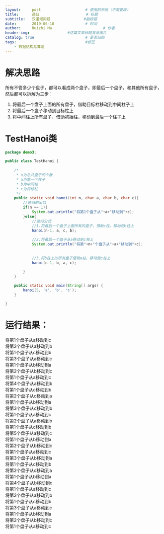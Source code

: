 ```yaml
---
layout:     post   				    # 使用的布局（不需要改）
title:      递归                     # 标题 
subtitle:   汉诺塔问题               #副标题
date:       2019-06-18 				# 时间
author:     Ruizhi Ma 						# 作者
header-img:              	#这篇文章标题背景图片
catalog: true 						# 是否归档
tags:								#标签
    - 数据结构与算法
---
```


# 解决思路
所有不管多少个盘子，都可以看成两个盘子，即最后一个盘子，和其他所有盘子，然后都可以拆解为三步：  
1. 将最后一个盘子上面的所有盘子，借助目标柱移动到中间柱子上  
2. 将最后一个盘子移动到目标柱上  
3. 将中间柱上所有盘子，借助初始柱，移动到最后一个柱子上  

# TestHanoi类

```java
package demo3;

public class TestHanoi {
	
	/*
	 * n为总共盘子的个数
	 * a为第一个柱子
	 * b为中间柱
	 * c为目标柱
	 */
	public static void hanoi(int n, char a, char b, char c){
		//递归的出口
		if(n == 1){
			System.out.println("将第1个盘子从"+a+"移动到"+c);
		}else{
			//递归公式
			//1.将最后一个盘子上面所有的盘子，借助c柱，移动到b柱上
			hanoi(n-1, a, c, b);
			
			//2.将最后一个盘子从a移动到c柱上
			System.out.println("将第"+n+"个盘子从"+a+"移动到"+c);
			
			
			//3.将b柱上的所有盘子借助a柱，移动到c柱上
			hanoi(n-1, b, a, c);
			
		}
	}

	public static void main(String[] args) {
		hanoi(5, 'a', 'b', 'c');
	}

}

```

# 运行结果：  
将第1个盘子从a移动到c  
将第2个盘子从a移动到b  
将第1个盘子从c移动到b  
将第3个盘子从a移动到c  
将第1个盘子从b移动到a  
将第2个盘子从b移动到c  
将第1个盘子从a移动到c  
将第4个盘子从a移动到b  
将第1个盘子从c移动到b  
将第2个盘子从c移动到a  
将第1个盘子从b移动到a  
将第3个盘子从c移动到b  
将第1个盘子从a移动到c  
将第2个盘子从a移动到b  
将第1个盘子从c移动到b  
将第5个盘子从a移动到c  
将第1个盘子从b移动到a  
将第2个盘子从b移动到c  
将第1个盘子从a移动到c  
将第3个盘子从b移动到a  
将第1个盘子从c移动到b  
将第2个盘子从c移动到a  
将第1个盘子从b移动到a  
将第4个盘子从b移动到c  
将第1个盘子从a移动到c  
将第2个盘子从a移动到b  
将第1个盘子从c移动到b  
将第3个盘子从a移动到c  
将第1个盘子从b移动到a  
将第2个盘子从b移动到c  
将第1个盘子从a移动到c  